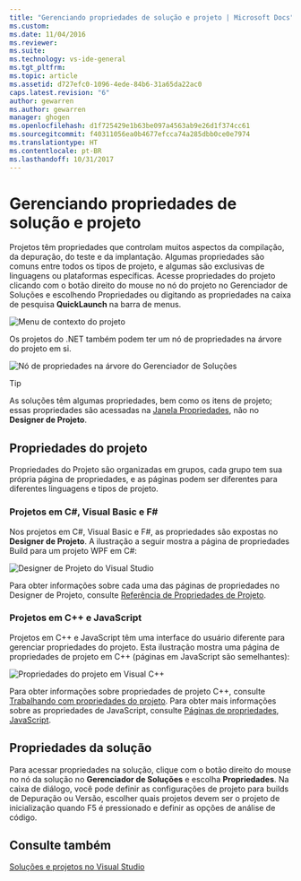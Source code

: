 ```yaml
---
title: "Gerenciando propriedades de solução e projeto | Microsoft Docs"
ms.custom: 
ms.date: 11/04/2016
ms.reviewer: 
ms.suite: 
ms.technology: vs-ide-general
ms.tgt_pltfrm: 
ms.topic: article
ms.assetid: d727efc0-1096-4ede-84b6-31a65da22ac0
caps.latest.revision: "6"
author: gewarren
ms.author: gewarren
manager: ghogen
ms.openlocfilehash: d1f725429e1b63be097a4563ab9e26d1f374cc61
ms.sourcegitcommit: f40311056ea0b4677efcca74a285dbb0ce0e7974
ms.translationtype: HT
ms.contentlocale: pt-BR
ms.lasthandoff: 10/31/2017
---
```

# <a name="managing-project-and-solution-properties"></a>Gerenciando propriedades de solução e projeto
Projetos têm propriedades que controlam muitos aspectos da compilação, da depuração, do teste e da implantação. Algumas propriedades são comuns entre todos os tipos de projeto, e algumas são exclusivas de linguagens ou plataformas específicas. Acesse propriedades do projeto clicando com o botão direito do mouse no nó do projeto no Gerenciador de Soluções e escolhendo Propriedades ou digitando as propriedades na caixa de pesquisa **QuickLaunch** na barra de menus.  
  
 ![Menu de contexto do projeto](../ide/media/vs2015_proj_prop_menu.gif "vs2015_proj_prop_menu")  
  
 Os projetos do .NET também podem ter um nó de propriedades na árvore do projeto em si.  
  
 ![Nó de propriedades na árvore do Gerenciador de Soluções](../ide/media/vs2015_props_se.png "VS2015_Props_SE")  
  
> [!TIP]
>  As soluções têm algumas propriedades, bem como os itens de projeto; essas propriedades são acessadas na [Janela Propriedades](../ide/reference/properties-window.md), não no **Designer de Projeto**.  
  
## <a name="project-properties"></a>Propriedades do projeto  
 Propriedades do Projeto são organizadas em grupos, cada grupo tem sua própria página de propriedades, e as páginas podem ser diferentes para diferentes linguagens e tipos de projeto.  
  
### <a name="c-visual-basic-and-f-projects"></a>Projetos em C#, Visual Basic e F#  
 Nos projetos em C#, Visual Basic e F#, as propriedades são expostas no **Designer de Projeto**. A ilustração a seguir mostra a página de propriedades Build para um projeto WPF em C#:  
  
 ![Designer de Projeto do Visual Studio](../ide/media/vs2015_proppage_build.png "VS2015_PropPage_Build")  
  
 Para obter informações sobre cada uma das páginas de propriedades no Designer de Projeto, consulte [Referência de Propriedades de Projeto](../ide/reference/project-properties-reference.md).  
  
### <a name="c-and-javascript-projects"></a>Projetos em C++ e JavaScript  
 Projetos em C++ e JavaScript têm uma interface do usuário diferente para gerenciar propriedades do projeto. Esta ilustração mostra uma página de propriedades de projeto em C++ (páginas em JavaScript são semelhantes):  
  
 ![Propriedades do projeto em Visual C&#43;&#43;](../ide/media/vs2015_projprops_cpp.png "VS2015_ProjProps_cpp")  
  
 Para obter informações sobre propriedades de projeto C++, consulte [Trabalhando com propriedades do projeto](/cpp/ide/working-with-project-properties). Para obter mais informações sobre as propriedades de JavaScript, consulte [Páginas de propriedades, JavaScript](../ide/reference/property-pages-javascript.md).  
  
## <a name="solution-properties"></a>Propriedades da solução  
 Para acessar propriedades na solução, clique com o botão direito do mouse no nó da solução no **Gerenciador de Soluções** e escolha **Propriedades**. Na caixa de diálogo, você pode definir as configurações de projeto para builds de Depuração ou Versão, escolher quais projetos devem ser o projeto de inicialização quando F5 é pressionado e definir as opções de análise de código.  
  
## <a name="see-also"></a>Consulte também  
 [Soluções e projetos no Visual Studio](../ide/solutions-and-projects-in-visual-studio.md)
